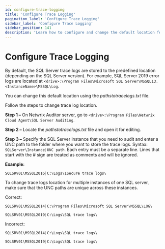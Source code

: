 ```yaml
---
id: configure-trace-logging
title: 'Configure Trace Logging'
pagination_label: 'Configure Trace Logging'
sidebar_label: 'Configure Trace Logging'
sidebar_position: 141
description: 'Learn how to configure and change the default location for SQL Server trace logs.'
---
```


# Configure Trace Logging

By default, the SQL Server trace logs are stored to the predefined location (depending on the SQL
Server version). For example, SQL Server 2019 error logs are located at
`<drive>:\Program Files\Microsoft SQL Server\MSSQL13.<InstanceName>\MSSQL\Log`.

You can change this default location using the _pathstotracelogs.txt_ file.

Follow the steps to change trace log location.

**Step 1 –** On Netwrix Auditor server, go to
`<drive>:\Program Files\Netwrix Cloud Agent\SQL Server Auditing`.

**Step 2 –** Locate the _pathstotracelogs.txt_ file and open it for editing.

**Step 3 –** Specify the SQL Server instance that you need to audit and enter a UNC path to the
folder where you want to store the trace logs. Syntax: `SQLServer\Instance|UNC path`. Each entry
must be a separate line. Lines that start with the # sign are treated as comments and will be
ignored.

**Example:**

`SQLSRV01\MSSQL2016|C:\Logs\1Secure trace logs\`

To change trace logs location for multiple instances of one SQL server, make sure that the UNC paths
are unique across these instances.

Correct:

`SQLSRV01\MSSQL2014|C:\Program Files\Microsoft SQL Server\MSSQL\LOG\`

`SQLSRV01\MSSQL2019|C:\Logs\SQL trace logs\`

Incorrect:

`SQLSRV01\MSSQL2014|C:\Logs\SQL trace logs\`

`SQLSRV01\MSSQL2019|C:\Logs\SQL trace logs\`
